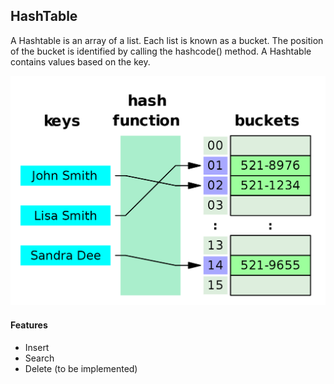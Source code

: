 ## HashTable
A Hashtable is an array of a list. Each list is known as a bucket. The position of the bucket is identified by calling the hashcode() method. A Hashtable contains values based on the key.

<img src="hash-table.png">

#### Features
* Insert
* Search
* Delete (to be implemented)